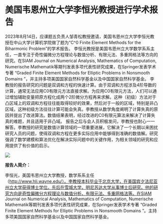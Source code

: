 # 美国韦恩州立大学李恒光教授进行学术报告

2023年8月14日，应课题五负责人邹青松教授邀请，美国韦恩州立大学李恒光教授在中山大学计算机学院做了题为“C^0 Finite Element Methods for the Biharmonic Problem”的学术报告。 李恒光教授是美国韦恩州立大学数学系系主任，一直专注于奇性偏微分方程理论与数值分析、有限元法、多重网格法等方向的研究。在SIAM Journal on Numerical Analysis, Mathematics of Computation, Numerische Mathematik等期刊发表多项代表性研究成果，在Springer发表学术专著 “Graded Finite Element Methods for Elliptic Problems in Nonsmooth Domains ”，并主持多项美国国家自然科学基金以及中国国家自然科学基金。 李教授的报告研究的问题是双调和方程的快速计算。由于双调和方程涉及4阶导数的计算，通常无法应用C0有限元方法直接求解。为应用C0有限元方法，人们可以通过增加辅助变量把原方程化成两个2阶微分方程再来求解。这种（初级）方法对于凸区域上的双调和方程往往能取得较好的效果，然后对于一般的区域，特别是非凸区域，这种初级方法往往计算可能会失真。李教授从数学角度阐明了计算失真的原因并提出了改进算法。数值结果表明，经过改进的C0有限元算法来解决了计算失真的难题，并且适用于非凸域。 报告之后与会人员积极发问，李教授也耐心一一解答。李教授的研究是数值计算领域的一项重要进展，它解决了一个长期以来困扰研究人员的问题，使得双调和方程在更多实际应用中能够得到准确的数值解。研究强调了数学建模和算法优化在解决实际问题中的关键作用，为相关领域的研究和应用提供了有价值的启示。


![](https://pic.imgdb.cn/item/65f121fe9f345e8d03c53f56.png)

**报告人简介：**

李恒光，美国韦恩州立大学教授，数学系系主任 （http://www.hli.wayne.edu/）。李教授本科毕业于北京大学，在美国宾夕法尼亚州立大学获得博士学位。先后在雪城大学，明尼苏达大学从事博士后研究。他的研究方向是奇性偏微分方程理论与数值分析、有限元法、多重网格法等。在SIAM Journal on Numerical Analysis, Mathematics of Computation, Numerische Mathematik等期刊发表多项代表性研究成果，在Springer发表学术专著 “Graded Finite Element Methods for Elliptic Problems in Nonsmooth Domains ”。主持多项美国国家自然科学基金以及中国国家自然科学基金。


